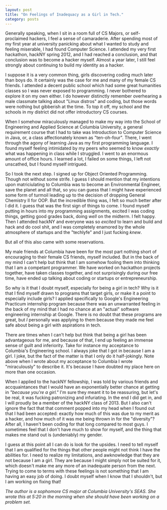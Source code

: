 ```yaml
---
layout: post
title: "On Feelings of Inadequacy as a Girl in Tech."
category: posts
---
```


Generally speaking, when I sit in a room full of CS Majors, or self-proclaimed hackers, I feel a sense of camaraderie. After spending most of my first year at university panicking about what I wanted to study and feeling miserable, I had found Computer Science. I attended my very first hackathon, hackNY spring 2012, and I had reached a conclusion, and that conclusion was to become a hacker myself. Almost a year later, I still feel strongly about continuing to build my identity as a hacker.

I suppose it is a very common thing, girls discovering coding much later than boys do. It certainly was the case for me and many of my female CS friends. I attended a decent public school which had some great humanities classes so I was never exposed to programming. I never bothered to explore it on my own either. I do however distinctly remember overhearing a male classmate talking about "Linux distros" and coding, but those words were nothing but gibberish at the time. To top it off, my school and the schools in my district did not offer introductory CS courses.

When I somehow miraculously managed to make my way into the School of Engineering and Applied Science at Columbia University, a general requirement course that I had to take was Introduction to Computer Science in Java, or, a class affectionately known as "ten-oh-four". There, I went through the agony of learning Java as my first programming language. I found myself feeling intimidated by my peers who seemed to know *exactly* what was happening in class while I struggled. I went to an enormous amount of office hours. I learned a lot, I failed on some things, I left not unscathed, but I found myself intrigued. 

So I took the next step. I signed up for Object Oriented Programming. Though not without some strife. I guess I should mention that my intentions upon matriciulating to Columbia was to become an Environmental Engineer, save the planet and all that, so you can guess that I might have experienced some form of turmoil leading up to the decision of dropping General Chemistry II for OOP. But the incredible thing was, I felt so much better after I did it. I guess that was the first sign of things to come. I found myself putting in hours into my programming assignments, excited I was coding things, getting good grades back, doing *well* on the midterm. I felt happy. Then I attended hackNY and everyone was so *excited* to learn and build and hack and do cool shit, and I was completely enamored by the whole atmosphere of startups and the "techlyfe" and I just fucking *knew*.

But all of this also came with some reservations. 

My male friends at Columbia have been for the most part nothing short of encouraging to their female CS friends, myself included. But in the back of my mind I can't help but think that I am somehow fooling them into thinking that I am a competant programmer. We have worked on hackathon projects together, have taken classes together, and not surprisingly during our free time, have ended up talking about coding or startups or entrepreneurship.

So why is it that I doubt myself, especially for being a girl in tech? Why is it that I find myself drawn to programs that target girls, or make it a point to especially include girls? I applied specifically to Google's Engineering Practicum internship program because there was an unwarranted feeling in the back of my mind that I had no chance at an "actual" software engineering internship at Google. There is no doubt that these programs are great, but *I* personally was applying to them because they made me feel safe about being a girl with aspirations in tech.

There are times when I can't help but think that being a girl has been advantageous for me, and because of that, I end up feeling an immense sense of guilt and inferiority. Take for instance my acceptance to Columbia's Engineering school. I always joke that I got in because I am a girl. I joke, but the fact of the matter is that I only do it half-jokingly. Note above when I wrote about my acceptance to Columbia I wrote "miraculously" to describe it. It's because I have doubted my place here on more than one occasion. 

When I applied to the hackNY fellowship, I was told by various friends and accquaintances that I would have an exponentially better chance at getting in *"because you're a girl."* I'm sure they meant it to be reassuring, but let's be real, it was fucking patronizing and infuriating. In the end I did get in, and I will proudly be a member of the hackNY class of 2013. But I also can't ignore the fact that that comment popped into my head when I found out that I had been accepted: exactly how much of this was due to my merit as a hacker, and how much of it was me being thrown in for the "diversity"? After all, I haven't been coding for that long compared to most guys. I sometimes feel that I don't have much to show for myself, and the thing that makes me stand out is (undeniably) my gender.

I guess at this point all I can do is look for the upsides. I need to tell myself that I am qualified for the things that other people might not think I have the abilities for. I need to realize my limitations, and awknowledge that they are not because I am a girl. They are because I might simply not be suited for it, which doesn't make me any more of an inadequate person from the next. Trying to come to terms with these feelings is not something that I am having an easy job of doing. I doubt myself when I know that I shouldn't, but I am working on fixing that!

*The author is a sophomore CS major at Columbia University's SEAS. She wrote this at 5:20 in the morning when she should have been working on a problem set.*